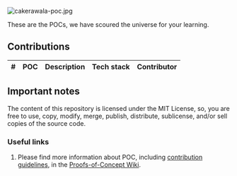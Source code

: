![cakerawala-poc.jpg](https://i.postimg.cc/y8jVn9qj/cakerawala-poc.jpg)

These are the POCs, we have scoured the universe for your learning.



## Contributions

| # | POC | Description | Tech stack | Contributor | 
|---|:----|:------------|:----------:|:-----------:|



<!-- | 1 |This is an example text for a POC | a basic chatbot interface that allows users to ask simple questions, along with a database of responses to those questions. | JavaScript, Botpress | Example Contributor | -->



## Important notes

The content of this repository is licensed under the MIT License, so, you are free to use, copy, modify, merge, publish, distribute, sublicense, and/or sell copies of the source code.

### Useful links

1. Please find more information about POC, including [contribution guidelines](https://github.com/cakerawala/proofs-of-concept/wiki/Guideline), in the [Proofs-of-Concept Wiki](https://github.com/cakerawala/proofs-of-concept/wiki).

